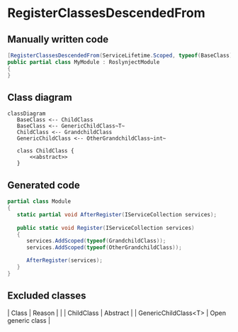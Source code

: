 # RegisterClassesDescendedFrom

## Manually written code
```c#
[RegisterClassesDescendedFrom(ServiceLifetime.Scoped, typeof(BaseClass))]
public partial class MyModule : RoslynjectModule
{
}
```

## Class diagram

```mermaid
classDiagram
   BaseClass <-- ChildClass
   BaseClass <-- GenericChildClass~T~
   ChildClass <-- GrandchildClass
   GenericChildClass <-- OtherGrandchildClass~int~

   class ChildClass {
       <<abstract>>
   }
```

## Generated code
```c#
partial class Module
{
   static partial void AfterRegister(IServiceCollection services);
        
   public static void Register(IServiceCollection services)
   {
      services.AddScoped(typeof(GrandchildClass));
      services.AddScoped(typeof(OtherGrandchildClass));

      AfterRegister(services);
   }
}
```

## Excluded classes
| Class | Reason |
|
| ChildClass | Abstract |
| GenericChildClass&lt;T&gt; | Open generic class |
